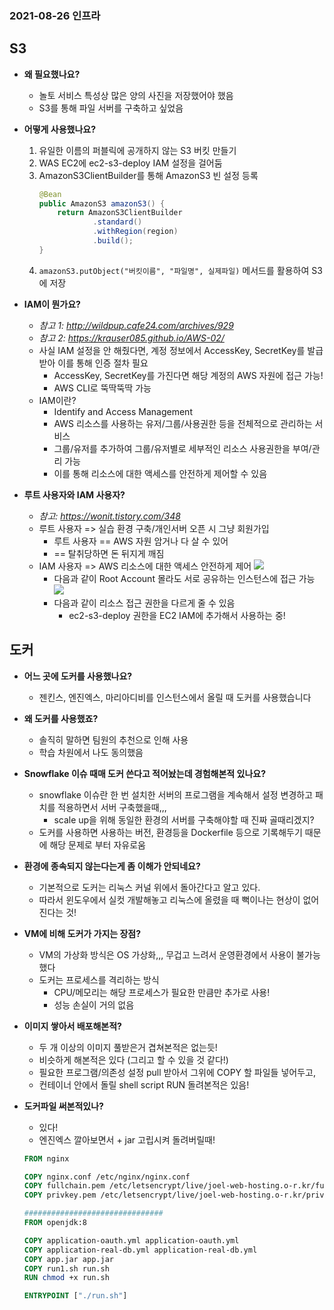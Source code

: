 ### 2021-08-26 인프라

## S3
- **왜 필요했나요?**
    - 놀토 서비스 특성상 많은 양의 사진을 저장했어야 했음
    - S3를 통해 파일 서버를 구축하고 싶었음
    
- **어떻게 사용했나요?**
    1. 유일한 이름의 퍼블릭에 공개하지 않는 S3 버킷 만들기
    2. WAS EC2에 ec2-s3-deploy IAM 설정을 걸어둠
    3. AmazonS3ClientBuilder를 통해 AmazonS3 빈 설정 등록
        ```java
        @Bean
        public AmazonS3 amazonS3() {
            return AmazonS3ClientBuilder
                    .standard()
                    .withRegion(region)
                    .build();
        }
        ```
   4. `amazonS3.putObject("버킷이름", "파일명", 실제파일)` 메서드를 활용하여 S3에 저장

- **IAM이 뭔가요?**
    - *참고 1: http://wildpup.cafe24.com/archives/929*
    - *참고 2: https://krauser085.github.io/AWS-02/*
    - 사실 IAM 설정을 안 해줬다면, 계정 정보에서 AccessKey, SecretKey를 발급받아 이를 통해 인증 절차 필요
        - AccessKey, SecretKey를 가진다면 해당 계정의 AWS 자원에 접근 가능!
        - AWS CLI로 뚝딱뚝딱 가능
    - IAM이란?
        - Identify and Access Management
        - AWS 리소스를 사용하는 유저/그룹/사용권한 등을 전체적으로 관리하는 서비스
        - 그룹/유저를 추가하여 그룹/유저별로 세부적인 리소스 사용권한을 부여/관리 가능
        - 이를 통해 리소스에 대한 액세스를 안전하게 제어할 수 있음

- **루트 사용자와 IAM 사용자?**
    - *참고: https://wonit.tistory.com/348*
    - 루트 사용자 => 실습 환경 구축/개인서버 오픈 시 그냥 회원가입
        - 루트 사용자 == AWS 자원 암거나 다 살 수 있어
        - == 탈취당하면 돈 뒤지게 깨짐
    - IAM 사용자 => AWS 리소스에 대한 액세스 안전하게 제어
        ![](https://img1.daumcdn.net/thumb/R1280x0/?scode=mtistory2&fname=https%3A%2F%2Fblog.kakaocdn.net%2Fdn%2FstSu4%2FbtqPaUx8HNp%2FaTAeIdb3DVMlYVNeNBlD80%2Fimg.png)
        - 다음과 같이 Root Account 몰라도 서로 공유하는 인스턴스에 접근 가능
        ![](https://img1.daumcdn.net/thumb/R1280x0/?scode=mtistory2&fname=https%3A%2F%2Fblog.kakaocdn.net%2Fdn%2F05JUE%2FbtqPibZqN4I%2F93QStidfQxe5b373Tid1xk%2Fimg.png)
        - 다음과 같이 리소스 접근 권한을 다르게 줄 수 있음
            - ec2-s3-deploy 권한을 EC2 IAM에 추가해서 사용하는 중!

## 도커
- **어느 곳에 도커를 사용했나요?**
    - 젠킨스, 엔진엑스, 마리아디비를 인스턴스에서 올릴 때 도커를 사용했습니다

- **왜 도커를 사용했죠?**
    - 솔직히 말하면 팀원의 추천으로 인해 사용
    - 학습 차원에서 나도 동의했음

- **Snowflake 이슈 때매 도커 쓴다고 적어놨는데 경험해본적 있나요?**
    - snowflake 이슈란 한 번 설치한 서버의 프로그램을 계속해서 설정 변경하고 패치를 적용하면서 서버 구축했을때,,,
        - scale up을 위해 동일한 환경의 서버를 구축해야할 때 진짜 골때리겠지?
    - 도커를 사용하면 사용하는 버전, 환경등을 Dockerfile 등으로 기록해두기 때문에 해당 문제로 부터 자유로움

- **환경에 종속되지 않는다는게 좀 이해가 안되네요?**
    - 기본적으로 도커는 리눅스 커널 위에서 돌아간다고 알고 있다. 
    - 따라서 윈도우에서 실컷 개발해놓고 리눅스에 올렸을 때 뻑이나는 현상이 없어진다는 것!

- **VM에 비해 도커가 가지는 장점?**
    - VM의 가상화 방식은 OS 가상화,,, 무겁고 느려서 운영환경에서 사용이 불가능했다
    - 도커는 프로세스를 격리하는 방식
        - CPU/메모리는 해당 프로세스가 필요한 만큼만 추가로 사용!
        - 성능 손실이 거의 없음

- **이미지 쌓아서 배포해본적?**
    - 두 개 이상의 이미지 풀받은거 겹쳐본적은 없는듯!
    - 비슷하게 해본적은 있다 (그리고 할 수 있을 것 같다!)
    - 필요한 프로그램/의존성 설정 pull 받아서 그위에 COPY 할 파일들 넣어두고,
    - 컨테이너 안에서 돌릴 shell script RUN 돌려본적은 있음!

- **도커파일 써본적있나?**
    - 있다!
    - 엔진엑스 깔아보면서 + jar 고립시켜 돌려버릴때!
    ```Dockerfile
    FROM nginx
    
    COPY nginx.conf /etc/nginx/nginx.conf
    COPY fullchain.pem /etc/letsencrypt/live/joel-web-hosting.o-r.kr/fullchain.pem
    COPY privkey.pem /etc/letsencrypt/live/joel-web-hosting.o-r.kr/privkey.pem
    
    ###############################
    FROM openjdk:8
    
    COPY application-oauth.yml application-oauth.yml
    COPY application-real-db.yml application-real-db.yml
    COPY app.jar app.jar
    COPY run1.sh run.sh
    RUN chmod +x run.sh
    
    ENTRYPOINT ["./run.sh"]
    ```

